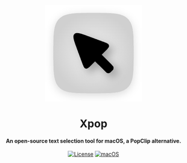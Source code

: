 <p align="center">
<img src = "Xpop/Assets.xcassets/AppIcon.appiconset/cursor-square_256x256.png">
<h1 style="text-align:center">Xpop</h1>
<h4 align="center">An open-source text selection tool for macOS, a PopClip alternative.</h4>

<p align="center">
<a href="https://github.com/DongqiShen/Xpop/blob/main/LICENSE">
<img src="https://img.shields.io/github/license/dongqishen/xpop" alt="License"></a>          
<a href="https://img.shields.io/badge/-macOS-black?&logo=apple&logoColor=white">
<img src="https://img.shields.io/badge/-macOS-black?&logo=apple&logoColor=white" alt="macOS"></a>  
